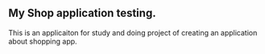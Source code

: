 ## My Shop application testing.
This is an applicaiton for study and doing project of creating an application about shopping app.
